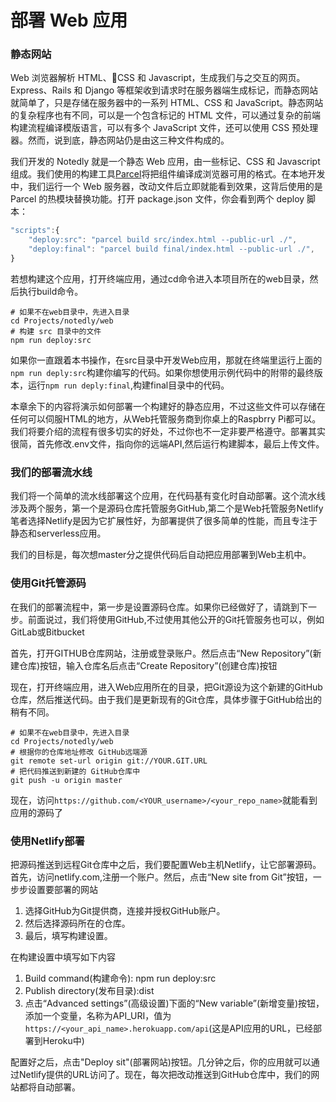 # 部署 Web 应用

### 静态网站

Web 浏览器解析 HTML、CSS 和 Javascript，生成我们与之交互的网页。Express、Rails 和 Django 等框架收到请求时在服务器端生成标记，而静态网站就简单了，只是存储在服务器中的一系列 HTML、CSS 和 JavaScript。静态网站的复杂程序也有不同，可以是一个包含标记的 HTML 文件，可以通过复杂的前端构建流程编译模版语言，可以有多个 JavaScript 文件，还可以使用 CSS 预处理器。然而，说到底，静态网站仍是由这三种文件构成的。

我们开发的 Notedly 就是一个静态 Web 应用，由一些标记、CSS 和 Javascript 组成。我们使用的构建工具[Parcel](https://parceljs.org/)将把组件编译成浏览器可用的格式。在本地开发中，我们运行一个 Web 服务器，改动文件后立即就能看到效果，这背后使用的是 Parcel 的热模块替换功能。打开 package.json 文件，你会看到两个 deploy 脚本：

```js
"scripts":{
    "deploy:src": "parcel build src/index.html --public-url ./",
    "deploy:final": "parcel build final/index.html --public-url ./",
}
```

若想构建这个应用，打开终端应用，通过cd命令进入本项目所在的web目录，然后执行build命令。

```shell
# 如果不在web目录中，先进入目录
cd Projects/notedly/web
# 构建 src 目录中的文件
npm run deploy:src
```

如果你一直跟着本书操作，在src目录中开发Web应用，那就在终端里运行上面的`npm run deply:src`构建你编写的代码。如果你想使用示例代码中的附带的最终版本，运行`npm run deply:final`,构建final目录中的代码。

本章余下的内容将演示如何部署一个构建好的静态应用，不过这些文件可以存储在任何可以伺服HTML的地方，从Web托管服务商到你桌上的Raspbrry Pi都可以。我们将要介绍的流程有很多切实的好处，不过你也不一定非要严格遵守。部署其实很简，首先修改.env文件，指向你的远端API,然后运行构建脚本，最后上传文件。

### 我们的部署流水线
我们将一个简单的流水线部署这个应用，在代码基有变化时自动部署。这个流水线涉及两个服务，第一个是源码仓库托管服务GitHub,第二个是Web托管服务Netlify笔者选择Netlify是因为它扩展性好，为部署提供了很多简单的性能，而且专注于静态和serverless应用。

我们的目标是，每次想master分之提供代码后自动把应用部署到Web主机中。


### 使用Git托管源码
在我们的部署流程中，第一步是设置源码仓库。如果你已经做好了，请跳到下一步。前面说过，我们将使用GitHub,不过使用其他公开的Git托管服务也可以，例如GitLab或Bitbucket

首先，打开GITHUB仓库网站，注册或登录账户。然后点击“New Repository”(新建仓库)按钮，输入仓库名后点击“Create Repository”(创建仓库)按钮

现在，打开终端应用，进入Web应用所在的目录，把Git源设为这个新建的GitHub仓库，然后推送代码。由于我们是更新现有的Git仓库，具体步骤于GitHub给出的稍有不同。

```shell
# 如果不在web目录中，先进入目录
cd Projects/notedly/web
# 根据你的仓库地址修改 GitHub远端源
git remote set-url origin git://YOUR.GIT.URL
# 把代码推送到新建的 GitHub仓库中
git push -u origin master
```

现在，访问`https://github.com/<YOUR_username>/<your_repo_name>`就能看到应用的源码了

### 使用Netlify部署
把源码推送到远程Git仓库中之后，我们要配置Web主机Netlify，让它部署源码。首先，访问netlify.com,注册一个账户。然后，点击“New site from Git”按钮，一步步设置要部署的网站

1. 选择GitHub为Git提供商，连接并授权GitHub账户。 
2. 然后选择源码所在的仓库。
3. 最后，填写构建设置。

在构建设置中填写如下内容

1. Build command(构建命令): npm run deploy:src
2. Publish directory(发布目录):dist
3. 点击“Advanced settings”(高级设置)下面的“New variable”(新增变量)按钮，添加一个变量，名称为API_URI，值为`https://<your_api_name>.herokuapp.com/api`(这是API应用的URL，已经部署到Heroku中)

配置好之后，点击"Deploy sit"(部署网站)按钮。几分钟之后，你的应用就可以通过Netlify提供的URL访问了。现在，每次把改动推送到GitHub仓库中，我们的网站都将自动部署。